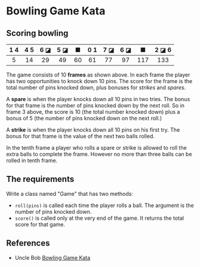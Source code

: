 # Bowling Game Kata

## Scoring bowling

  1 4  |  4 5  |  6 ◪  |  5 ◪  |    ■  |  0 1  |  7 ◪  |  6 ◪  |    ■  |  2 ◪  6 
 :---: | :---: | :---: | :---: | :---: | :---: | :---: | :---: | :---: | :------:
   5   |  14   |  29   |  49   |  60   |  61   |  77   |  97   |  117  |   133


The game consists of 10 **frames** as shown above. In each frame the player has
two opportunities to knock down 10 pins. The score for the frame is the total
number of pins knocked down, plus bonuses for _strikes_ and _spares_.

A **spare** is when the player knocks down all 10 pins in two tries. The bonus
for that frame is the number of pins knocked down by the next roll. So in frame
3 above, the score is 10 (the total number knocked down) plus a bonus of 5 (the
number of pins knocked down on the next roll.)

A **strike** is when the player knocks down all 10 pins on his first try. The
bonus for that frame is the value of the next two balls rolled.

In the tenth frame a player who rolls a spare or strike is allowed to roll the
extra balls to complete the frame. However no more than three balls can be
rolled in tenth frame.

## The requirements

Write a class named "Game" that has two methods:
* `roll(pins)` is called each time the player rolls a ball. The argument is the
  number of pins knocked down.
* `score()` is called only at the very end of the game. It returns the total
  score for that game.

## References

* Uncle Bob [Bowling Game Kata](http://butunclebob.com/ArticleS.UncleBob.TheBowlingGameKata)
